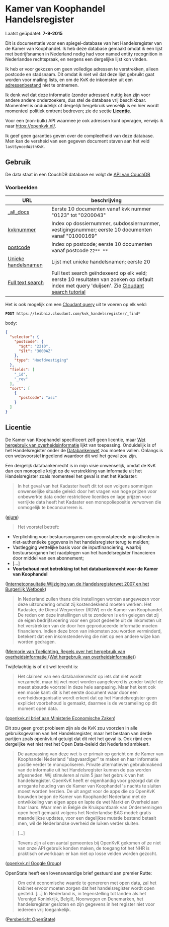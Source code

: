 # Kamer van Koophandel Handelsregister

Laatst geüpdatet: **7-9-2015**

Dit is documentatie voor een spiegel-database van het Handelsregister van de Kamer van Koophandel. Ik heb deze database gemaakt omdat ik een lijst met bedrijfsnamen in Nederland nodig had voor named
entity recognition in Nederlandse rechtspraak, en nergens een dergelijke lijst kon vinden. 

Ik heb er voor gekozen om geen volledige adressen te verstrekken, alleen postcode en stadsnaam. Dit omdat ik niet wil dat deze lijst gebruikt gaat worden voor mailing lists, en om de KvK de inkomsten uit een [adressenbestand](http://www.kvk.nl/producten-bestellen/adressenbestand/) niet te ontnemen.

Ik denk wel dat deze informatie (zonder adressen) nuttig kan zijn
voor andere andere onderzoekers, dus stel de database vrij beschikbaar. Momenteel is onduidelijk of dergelijk hergebruik
wenselijk is en hier wordt momenteel politiek omtrent bedreven; zie de sectie [**Licentie**](#licentie).

Voor een (non-bulk) API waarmee je ook adressen kunt opvragen, verwijs ik naar https://openkvk.nl/.

Ik geef geen garanties geven over de compleetheid van deze database. Men kan de versheid van een gegeven document staven aan het veld `lastSyncedWithKvK`.

## Gebruik
De data staat in een CouchDB database en volgt de [API van CouchDB](https://wiki.apache.org/couchdb/HTTP_Document_API)

### Voorbeelden

|URL|beschrijving|
|---|---|
|[_all_docs](https://leibniz.cloudant.com/kvk_handelsregister/_all_docs?limit=10&include_docs=true&startkey="0123"&endkey="0200043"&stale=ok)| Eerste 10 documenten vanaf kvk nummer "0123" tot "0200043" |
|[kvknummer](https://leibniz.cloudant.com/kvk_handelsregister/_design/api/_view/kvknummer?limit=10&startkey="01000169"&reduce=false&stale=ok)|Index op dossiernummer, subdossiernummer, vestigingsnummer; eerste 10 documenten vanaf "01000169"|
|[postcode](https://leibniz.cloudant.com/kvk_handelsregister/_design/api/_view/postcode?limit=10&startkey=["2","2"]&reduce=false&stale=ok)|Index op postcode; eerste 10 documenten vanaf postcode `22** **`|
|[Unieke handelsnamen](https://leibniz.cloudant.com/kvk_handelsregister/_design/ddoc/_view/all_names?limit=20&reduce=true&group_level=1&stale=ok)|Lijst met unieke handelsnamen; eerste 20|
|[Full text search](https://leibniz.cloudant.com/kvk_handelsregister/_design/api/_search/newSearch?q=duijsen&stale=ok&limit=10)|Full text search geïndexeerd op elk veld; eerste 10 resultaten van zoeken op default index met query 'duijsen'. Zie [Cloudant search tutorial](https://cloudant.com/for-developers/search/)|

Het is ook mogelijk om een [Cloudant query](https://cloudant.com/using-cloudant-query-tutorial/) uit te voeren op elk veld:

**`POST`**` https://leibniz.cloudant.com/kvk_handelsregister/_find*`

body:
```json
{
  "selector": {
    "postcode": {
      "$gt": "2210",
      "$lt": "3000AZ"
    },
    "type": "Hoofdvestiging"
  },
  "fields": [
    "_id",
    "_rev"
  ],
  "sort": [
    {
      "postcode": "asc"
    }
  ]
}
```

## Licentie
De Kamer van Koophandel specificeert zelf geen licentie, maar [Wet hergebruik van overheidsinformatie](http://wetten.lawly.nl/bwb/BWBR0036795) lijkt van toepassing. Onduidelijk is of het Handelsregister onder de [Databankenwet](http://wetten.lawly.nl/bwb/BWBR0010591) zou moeten vallen. Onlangs is een wetsvoorstel ingediend waardoor dit wel het geval zou zijn.

Een dergelijk databankenrecht is in mijn visie onwenselijk, omdat de KvK dan een monopolie krijgt op de verstrekking van informatie uit het Handelsregister zoals momenteel het geval is met het Kadaster:

> In het geval van het Kadaster heeft dit tot een volgens sommigen onwenselijke situatie geleid: door het vragen van hoge prijzen voor onbewerkte data onder restrictieve licenties en lage prijzen voor verrijkte data heeft het Kadaster een monopoliepositie verworven die onmogelijk te beconcurreren is.

([ejure](http://www.ejure.nl/2013/01/open-overheidsdata/))



> Het voorstel betreft: 
- Verplichting voor bestuursorganen om geconstateerde onjuistheden in niet-authentieke gegevens in het handelsregister terug te melden; 
- Vastlegging wettelijke basis voor de inputfinanciering, waarbij bestuursorganen het raadplegen van het handelsregister financieren door middel van een abonnement;
- [...]
- **Voorbehoud met betrekking tot het databankenrecht voor de Kamer van Koophandel**

([Internetconsultatie Wijziging van de Handelsregisterwet 2007 en het Burgerlijk Wetboek](http://www.internetconsultatie.nl/handelsregister))

> In Nederland zullen thans drie instellingen worden aangewezen voor deze uitzondering omdat zij kostendekkend moeten werken: Het Kadaster, de Dienst Wegverkeer (RDW) en de Kamer van Koophandel. De reden om deze instellingen uit te zonderen is erin gelegen dat zij de eigen bedrijfsvoering voor een groot gedeelte uit de inkomsten uit het verstrekken van de door hen geproduceerde informatie moeten financieren. Indien deze bron van inkomsten zou worden verminderd, betekent dat een inkomstenderving die niet op een andere wijze kan worden gedragen.

([Memorie van Toelichting, Regels over het hergebruik van overheidsinformatie (Wet hergebruik van overheidsinformatie)](https://zoek.officielebekendmakingen.nl/kst-34123-3.html))

Twijfelachtig is of dit wel terecht is:

> Het claimen van een databankenrecht op iets dat niet wordt verzameld,
maar bij wet moet worden aangeleverd is zonder twijfel de meest absurde 
voorstel in deze hele aanpasing. Maar het kent ook een mooie
kant: dit is het eerste document waar door een overheidsorganisatie wordt erkent dat op het Handelsregister geen expliciet voorbehoud is gemaakt, daarmee is de verzameling op dit moment open data.

([openkvk.nl brief aan Ministerie Economische Zaken](https://docs.google.com/viewer?a=v&pid=forums&srcid=MDU2Nzg5OTU4NzMwNzczNzIyODABMTg0MzA2OTg1NjkwMzAzMzk5ODgBalpUdmNCZG5zZlFKATAuMQEBdjI))



Dit zou geen groot probleem zijn als de KvK zou voorzien in alle gebruiksgevallen van het Handelsregister, maar het bestaan van derde partijen zoals openkvk.nl getuigt dat dit niet het geval is. Ook rijmt een dergelijke wet niet met het Open Data-beleid dat Nederland ambieert. 

> De aanpassing van deze wet is er primair op gericht om de Kamer van Koophandel Nederland "slagvaardiger" te maken en haar informatie positie verder te monopoliseren. Private alternatieven gebruikmakend van de informatie uit het Handelsregister kunnen de pas worden afgesneden. Wij stimuleren al ruim 5 jaar het gebruik van het handelsregister. OpenKvK heeft er eigenhandig voor gezorgd dat de arrogante houding van de Kamer van Koophandel 's nachts te sluiten moest worden herzien. De uit angst voor de apps die op OpenKvK bouwden begon de Kamer van Koophandel Nederland met de ontwikkeling van eigen apps en lapte de wet Markt en Overheid aan haar laars. Waar men in België de Kruispuntbank van Ondernemingen open heeft gemaakt volgens het Nederlandse BAG model: gratis maandelijkse updates, voor een dagelijkse mutatie bestand betaalt men, wil de Nederlandse overheid de luiken verder sluiten.

> [...] 

> Tevens zijn al een aantal gemeentes bij OpenKvK gekomen of ze niet van onze API gebruik konden maken, de toegang tot het NHR is praktisch onwerkbaar: er kan niet op losse velden worden gezocht.

([openkvk.nl Google Group](https://groups.google.com/forum/#!topic/openkvk/aUA1mp8bJBY))

OpenState heeft een lovenswaardige brief gestuurd aan premier Rutte:

> Om echt economische waarde te genereren met open data, zal het kabinet ervoor moeten zorgen dat het handelsregister wordt open gesteld. [...] In Nederland is, in tegenstelling tot landen als het Verenigd Koninkrijk, België, Noorwegen en Denemarken, het handelsregister gesloten en zijn gegevens in het register niet voor iedereen vrij toegankelijk.

([Persbericht OpenState](http://openstate.pr.co/109981-open-state-roept-kabinet-op-tot-openstelling-handelsregister))
